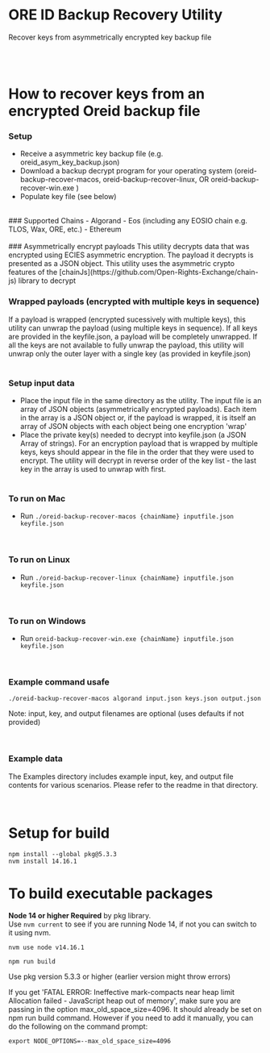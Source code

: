 # ORE ID Backup Recovery Utility
Recover keys from asymmetrically encrypted key backup file

<br><br>
# How to recover keys from an encrypted Oreid backup file

### Setup
- Receive a asymmetric key backup file (e.g. oreid_asym_key_backup.json)
- Download a backup decrypt program for your operating system (oreid-backup-recover-macos, oreid-backup-recover-linux, OR oreid-backup-recover-win.exe )
- Populate key file (see below)
<br>
### Supported Chains
- Algorand
- Eos (including any EOSIO chain e.g. TLOS, Wax, ORE, etc.)
- Ethereum
<br><br>
### Asymmetrically encrypt payloads
This utility decrypts data that was encrypted using ECIES asymmetric encryption. The payload it decrypts is presented as a JSON object. This utility uses the asymmetric crypto features of the [chainJs](https://github.com/Open-Rights-Exchange/chain-js) library to decrypt

<br>

### Wrapped payloads (encrypted with multiple keys in sequence)
If a payload is wrapped (encrypted sucessively with multiple keys), this utility can unwrap the payload (using multiple keys in sequence). If all keys are provided in the keyfile.json, a payload will be completely unwrapped. If all the keys are not available to fully unwrap the payload, this utility will unwrap only the outer layer with a single key (as provided in keyfile.json)
<br><br>
### Setup input data
- Place the input file in the same directory as the utility. The input file is an array of JSON objects (asymmetrically encrypted payloads). Each item in the array is a JSON object or, if the payload is wrapped, it is itself an array of JSON objects with each object being one encryption 'wrap'
- Place the private key(s) needed to decrypt into keyfile.json (a JSON Array of strings). For an encryption payload that is wrapped by multiple keys, keys should appear in the file in the order that they were used to encrypt. The utility will decrypt in reverse order of the key list - the last key in the array is used to unwrap with first.
<br><br>

### To run on Mac
- Run ```./oreid-backup-recover-macos {chainName} inputfile.json keyfile.json```
<br>

### To run on Linux
- Run ```./oreid-backup-recover-linux {chainName} inputfile.json keyfile.json```
<br>

### To run on Windows
- Run ```oreid-backup-recover-win.exe {chainName} inputfile.json keyfile.json```

<br>


### Example command usafe

```./oreid-backup-recover-macos algorand input.json keys.json output.json```

Note: input, key, and output filenames are optional (uses defaults if not provided)

<br>

### Example data

The Examples directory includes example input, key, and output file contents for various scenarios. Please refer to the readme in that directory.

<br>


# Setup for build

```
npm install --global pkg@5.3.3
nvm install 14.16.1
```

# To build executable packages

**Node 14 or higher Required** by pkg library.<br>
Use ```nvm current``` to see if you are running Node 14, if not you can switch to it using nvm.

```
nvm use node v14.16.1
```

```
npm run build
```

Use pkg version 5.3.3 or higher (earlier version might throw errors)

If you get 'FATAL ERROR: Ineffective mark-compacts near heap limit Allocation failed - JavaScript heap out of memory', make sure you are passing in the option max_old_space_size=4096. It should already be set on npm run build command. However if you need to add it manually, you can do the following on the command prompt:

```export NODE_OPTIONS=--max_old_space_size=4096```

